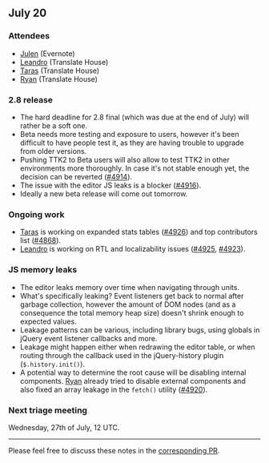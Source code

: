 ## July 20

### Attendees

* [Julen](https://github.com/julen) (Evernote)
* [Leandro](https://github.com/unho) (Translate House)
* [Taras](https://github.com/ta2-1) (Translate House)
* [Ryan](https://github.com/phlax) (Translate House)


### 2.8 release

* The hard deadline for 2.8 final (which was due at the end of July) will rather
  be a soft one.
* Beta needs more testing and exposure to users, however it's been difficult to
  have people test it, as they are having trouble to upgrade from older
  versions.
* Pushing TTK2 to Beta users will also allow to test TTK2 in other environments
  more thoroughly. In case it's not stable enough yet, the decision can be
  reverted ([#4914](https://github.com/translate/pootle/pull/4914)).
* The issue with the editor JS leaks is a blocker
  ([#4916](https://github.com/translate/pootle/issues/4916)).
* Ideally a new beta release will come out tomorrow.


### Ongoing work

* [Taras](https://github.com/ta2-1) is working on expanded stats tables
  ([#4926](https://github.com/translate/pootle/issues/4926)) and top
  contributors list ([#4868](https://github.com/translate/pootle/pull/4868)).
* [Leandro](https://github.com/unho) is working on RTL and localizability issues
  ([#4925](https://github.com/translate/pootle/issues/4925),
  [#4923](https://github.com/translate/pootle/issues/4923)).


### JS memory leaks

* The editor leaks memory over time when navigating through units.
* What's specifically leaking? Event listeners get back to normal after garbage
  collection, however the amount of DOM nodes (and as a consequence the total
  memory heap size) doesn't shrink enough to expected values.
* Leakage patterns can be various, including library bugs, using globals in
  jQuery event listener callbacks and more.
* Leakage might happen either when redrawing the editor table, or when routing
  through the callback used in the jQuery-history plugin (`$.history.init()`).
* A potential way to determine the root cause will be disabling internal
  components. [Ryan](https://github.com/phlax) already tried to disable external
  components and also fixed an array leakage in the `fetch()` utility
  ([#4920](https://github.com/translate/pootle/pull/4920)).


### Next triage meeting

Wednesday, 27th of July, 12 UTC.

----

Please feel free to discuss these notes in the 
[corresponding PR](https://github.com/translate/core-notes/pull/8).

